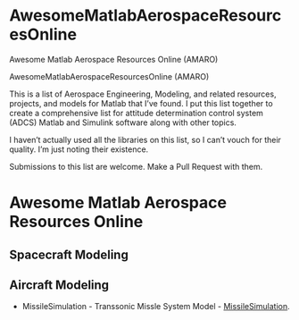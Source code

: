 # AwesomeMatlabAerospaceResourcesOnline
Awesome Matlab Aerospace Resources Online (AMARO)

AwesomeMatlabAerospaceResourcesOnline (AMARO)

This is a list of Aerospace Engineering, Modeling, and related resources, projects, and models for Matlab that I’ve found. I put this list together to create a comprehensive list for attitude determination control system (ADCS) Matlab and Simulink software along with other topics. 

I haven’t actually used all the libraries on this list, so I can’t vouch for their quality. I’m just noting their existence.

Submissions to this list are welcome. Make a Pull Request with them.

# Awesome Matlab Aerospace Resources Online

## Spacecraft Modeling


## Aircraft Modeling
- MissileSimulation - Transsonic Missle System Model - [MissileSimulation](https://github.com/JohannesAutenrieb/MissileSimulation).
